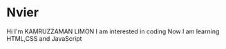 # Nvier
Hi I'm KAMRUZZAMAN LIMON 
I am interested in coding
Now I am learning HTML,CSS and JavaScript
